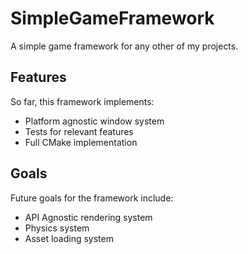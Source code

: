 # SimpleGameFramework
A simple game framework for any other of my projects.

## Features
So far, this framework implements:
- Platform agnostic window system
- Tests for relevant features
- Full CMake implementation

## Goals
Future goals for the framework include:
- API Agnostic rendering system
- Physics system
- Asset loading system
